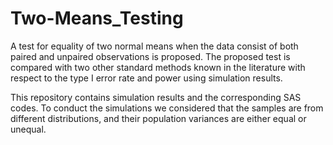 # Two-Means_Testing
A test for equality of two normal means when the data consist of both paired and unpaired observations is proposed. The proposed test is compared with two other standard methods known in the literature with respect to the type I error rate and power using simulation results.

This repository contains simulation results and the corresponding SAS codes. To conduct the simulations we considered that the samples are from different distributions, and their population variances are either equal or unequal.


